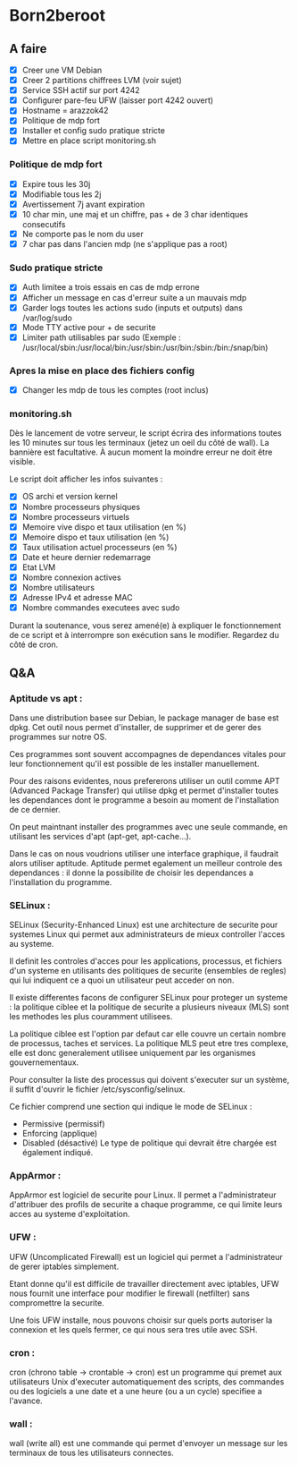 # Born2beroot

## A faire

- [x] Creer une VM Debian
- [x] Creer 2 partitions chiffrees LVM (voir sujet)
- [x] Service SSH actif sur port 4242
- [x] Configurer pare-feu UFW (laisser port 4242 ouvert)
- [x] Hostname = arazzok42
- [x] Politique de mdp fort
- [x] Installer et config sudo pratique stricte
- [x] Mettre en place script monitoring.sh

### Politique de mdp fort

- [x] Expire tous les 30j
- [x] Modifiable tous les 2j
- [x] Avertissement 7j avant expiration
- [x] 10 char min, une maj et un chiffre, pas + de 3 char identiques consecutifs
- [x] Ne comporte pas le nom du user
- [x] 7 char pas dans l'ancien mdp (ne s'applique pas a root)
 
### Sudo pratique stricte

- [x] Auth limitee a trois essais en cas de mdp errone
- [x] Afficher un message en cas d'erreur suite a un mauvais mdp
- [x] Garder logs toutes les actions sudo (inputs et outputs) dans /var/log/sudo
- [x] Mode TTY active pour + de securite
- [x] Limiter path utilisables par sudo (Exemple : /usr/local/sbin:/usr/local/bin:/usr/sbin:/usr/bin:/sbin:/bin:/snap/bin)

### Apres la mise en place des fichiers config

- [x] Changer les mdp de tous les comptes (root inclus)

### monitoring.sh

Dès le lancement de votre serveur, le script écrira des informations toutes les 10 minutes sur tous les terminaux (jetez un oeil du côté de wall). La bannière est facultative. À aucun moment la moindre erreur ne doit être visible.

Le script doit afficher les infos suivantes :

- [x] OS archi et version kernel
- [x] Nombre processeurs physiques
- [x] Nombre processeurs virtuels
- [x] Memoire vive dispo et taux utilisation (en %)
- [x] Memoire dispo et taux utilisation (en %)
- [x] Taux utilisation actuel processeurs (en %)
- [x] Date et heure dernier redemarrage
- [x] Etat LVM
- [x] Nombre connexion actives
- [x] Nombre utilisateurs
- [x] Adresse IPv4 et adresse MAC
- [x] Nombre commandes executees avec sudo

Durant la soutenance, vous serez amené(e) à expliquer le fonctionnement de ce script et à interrompre son exécution sans le modifier. Regardez du côté de cron.

## Q&A

### Aptitude vs apt :

Dans une distribution basee sur Debian, le package manager de base est dpkg. Cet outil nous permet d'installer, de supprimer et de gerer des programmes sur notre OS.

Ces programmes sont souvent accompagnes de dependances vitales pour leur fonctionnement qu'il est possible de les installer manuellement.

Pour des raisons evidentes, nous prefererons utiliser un outil comme APT (Advanced Package Transfer) qui utilise dpkg et permet d'installer toutes les dependances dont le programme a besoin au moment de l'installation de ce dernier.

On peut maintnant installer des programmes avec une seule commande, en utilisant les services d'apt (apt-get, apt-cache...).

Dans le cas on nous voudrions utiliser une interface graphique, il faudrait alors utiliser aptitude.
Aptitude permet egalement un meilleur controle des dependances : il donne la possibilite de choisir les dependances a l'installation du programme.

### SELinux :

SELinux (Security-Enhanced Linux) est une architecture de securite pour systemes Linux qui permet aux administrateurs de mieux controller l'acces au systeme.

Il definit les controles d'acces pour les applications, processus, et fichiers d'un systeme en utilisants des politiques de securite (ensembles de regles) qui lui indiquent ce a quoi un utilisateur peut acceder on non.

Il existe differentes facons de configurer SELinux pour proteger un systeme : la politique ciblee et la politique de securite a plusieurs niveaux (MLS) sont les methodes les plus couramment utilisees.

La politique ciblee est l'option par defaut car elle couvre un certain nombre de processus, taches et services. La politique MLS peut etre tres complexe, elle est donc generalement utilisee uniquement par les organismes gouvernementaux.

Pour consulter la liste des processus qui doivent s'executer sur un système, il suffit d'ouvrir le fichier /etc/sysconfig/selinux.

Ce fichier comprend une section qui indique le mode de SELinux :
- Permissive (permissif)
- Enforcing (applique)
- Disabled (désactivé)
Le type de politique qui devrait être chargée est également indiqué.

### AppArmor :

AppArmor est logiciel de securite pour Linux. Il permet a l'administrateur d'attribuer des profils de securite a chaque programme, ce qui limite leurs acces au systeme d'exploitation.

### UFW :

UFW (Uncomplicated Firewall) est un logiciel qui permet a l'administrateur de gerer iptables simplement.

Etant donne qu'il est difficile de travailler directement avec iptables, UFW nous fournit une interface pour modifier le firewall (netfilter) sans compromettre la securite. 

Une fois UFW installe, nous pouvons choisir sur quels ports autoriser la connexion et les quels fermer, ce qui nous sera tres utile avec SSH.

### cron :

cron (chrono table -> crontable -> cron) est un programme qui premet aux utilisateurs Unix d'executer automatiquement des scripts, des commandes ou des logiciels a une date et a une heure (ou a un cycle) specifiee a l'avance.

### wall :

wall (write all) est une commande qui permet d'envoyer un message sur les terminaux de tous les utilisateurs connectes.

